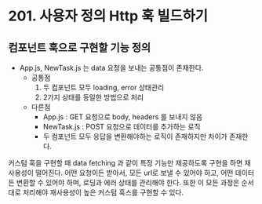 # 201. 사용자 정의 Http 훅 빌드하기
## 컴포넌트 훅으로 구현할 기능 정의
 - App.js, NewTask.js 는 data 요청을 보내는 공통점이 존재한다.
    - 공통점
        1. 두 컴포넌트 모두 loading, error 상태관리
        2. 2가지 상태를 동일한 방법으로 처리
    - 다른점
        - App.js : GET 요청으로 body, headers 를 보내지 않음
        - NewTask.js : POST 요청으로 데이터를 추가하는 로직
        - 두 컴포넌트 모두 응답을 변환해야하는 로직이 존재하지만 차이가 존재한다.

커스텀 훅을 구현할 때 data fetching 과 같이 특정 기능만 제공하도록 구현을 하면 재사용성이 떨어진다.
어떤 요청이든 받아서, 모든 url로 보낼 수 있어야 하고, 어떤 데이터든 변환할 수 있어야 하며, 로딩과 에러 상태를 관리해야 한다. 또한 이 모든 과정은 순서대로 처리해야 재사용성이 높은 커스텀 훅스를 구현할 수 있다. 

